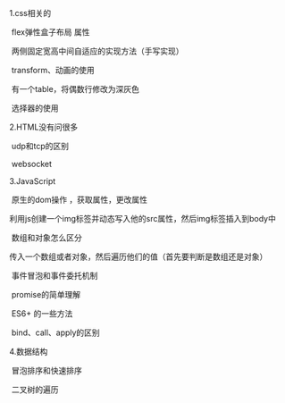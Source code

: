1.css相关的

​	flex弹性盒子布局 属性

​	两侧固定宽高中间自适应的实现方法（手写实现）

​	transform、动画的使用

​	有一个table，将偶数行修改为深灰色

​	选择器的使用



2.HTML没有问很多

​	udp和tcp的区别

​	websocket

3.JavaScript

​	原生的dom操作 ，获取属性，更改属性

​	利用js创建一个img标签并动态写入他的src属性，然后img标签插入到body中

​	数组和对象怎么区分

​	传入一个数组或者对象，然后遍历他们的值（首先要判断是数组还是对象）

​	事件冒泡和事件委托机制

​	promise的简单理解

​	ES6+ 的一些方法

​	bind、call、apply的区别

4.数据结构

​	冒泡排序和快速排序

​	二叉树的遍历